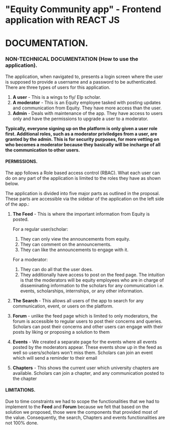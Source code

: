 # "Equity Community app" - Frontend application with REACT JS

# DOCUMENTATION.

### NON-TECHNICAL DOCUMENTATION (How to use the application).

The application, when navigated to, presents a login screen where the user is supposed to provide a username and a password to be authenticated. There are three types of users for this application.

1. **A user** - This is a wings to fly/ Elp scholar. 
2. **A moderator** - This is an Equity employee tasked with posting updates and communication from Equity. They have more access than the user.
3. **Admin** - Deals with maintenance of the app. They have access to users only and have the permissions to upgrade a user to a moderator.


**Typically, everyone signing up on the platform is only given a user role first. Additional roles, such as a moderator priviledges from a user, are granted by the admin. This is for security purposes, for more vetting on who becomes a moderator because they basically will be incharge of all the communication to other users.**

#### PERMISSIONS.
The app follows a Role based access control (RBAC).  What each user can do on any part of the application is limited to the roles they have as shown below.

The application is divided into five major parts as outlined in the proposal. These parts are accessible via the sidebar of the application on the left side of the app.:
   
   1. **The Feed** - This is where the important information from Equity is posted. 
      
      For a regular user/scholar:
        1. They can only view the announcements from equity.
        2. They can comment on the announcements.
        3. They can like the announcements  to engage with it.
      
      For a moderator:
        1. They can do all that the user does.
        2. They additionally have access to post on the feed page. The intuition is that the moderators will be equity employees who are in charge of 
        disseminating information to the scholars for any communication i.e. events, scholarships, internships, or any other information.
  
  2. **The Search** - This allows all users of the app to search for any communication, event, or users on the platform.
  
  3. **Forum** - unlike the feed page which is limited to only moderators, the forum is accessible to regular users to post their concerns and queries. 
                  Scholars can post    their concerns and other users can engage with their posts by liking or proposing a solution to them
 
  4. **Events** - We created a separate page for the events where all events posted by the moderators appear. These events show up in the feed as well so 
                  users/scholars won't miss them. Scholars can join an event which will send a reminder to their email
    
  5. **Chapters** - This shows the current user which university chapters are available. Scholars can join a chapter, and any communication posted to the chapter
  
#### LIMITATIONS.
Due to time constraints we had to scope the functionalities that we had to implement to the **Feed** and **Forum** because we felt that based on the solution we proposed, those were the components that provided most of the value. Consequently, the search, Chapters and events functionalities are not 100% done.

